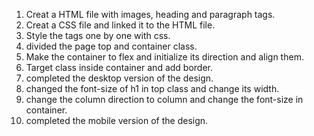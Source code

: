 1. Creat a HTML file with images, heading and paragraph tags.
2. Creat a CSS file and linked it to the HTML file.
3. Style the tags one by one with css.
4. divided the page top and container class.
5. Make the container to flex and initialize its direction and align them.
6. Target class inside container and add border.
7. completed the desktop version of the design.
8. changed the font-size of h1 in top class and change its width.
9. change the column direction to column and change the font-size in container.
10. completed the mobile version of the design.